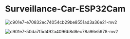 # Surveillance-Car-ESP32Cam

![c901e7-e70832ec74054cb29be8551ad3a36e21-mv2](https://user-images.githubusercontent.com/87257511/126192052-7211d75a-69a6-46e5-8fe7-7ee92afe304c.png)

![c901e7-50da7f5d492a4096b8d8ec78a96e5978-mv2](https://user-images.githubusercontent.com/87257511/126192080-603cfbee-67b7-4960-a4f2-1c6f53fa741c.png)

